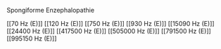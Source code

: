 Spongiforme Enzephalopathie

[[70 Hz (E)]]
[[120 Hz (E)]]
[[750 Hz (E)]]
[[930 Hz (E)]]
[[15090 Hz (E)]]
[[24400 Hz (E)]]
[[417500 Hz (E)]]
[[505000 Hz (E)]]
[[791500 Hz (E)]]
[[995150 Hz (E)]]